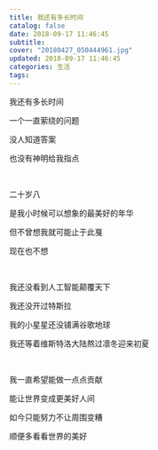 ```yaml
---
title: 我还有多长时间
catalog: false
date: 2018-09-17 11:46:45
subtitle:
cover: "20180427_050444961.jpg"
updated: 2018-09-17 11:46:45
categories: 生活
tags:
---
```


我还有多长时间

一个一直萦绕的问题

没人知道答案

也没有神明给我指点
<!--more--> 

<br/>

二十岁八

是我小时候可以想象的最美好的年华

但不曾想我就可能止于此戛

现在也不想

<br/>

我还没看到人工智能颠覆天下

我还没开过特斯拉

我的小星星还没铺满谷歌地球

我还等着维斯特洛大陆熬过凛冬迎来初夏

<br/>

我一直希望能做一点点贡献

能让世界变成更美好人间

如今只能努力不让周围变糟

顺便多看看世界的美好